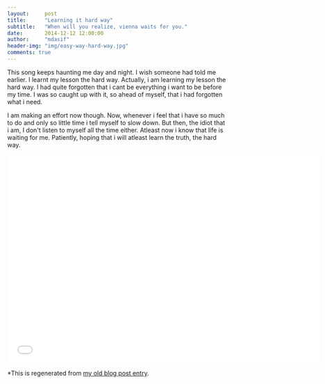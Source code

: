```yaml
---
layout:     post
title:      "Learning it hard way"
subtitle:   "When will you realize, vienna waits for you."
date:       2014-12-12 12:00:00
author:     "mdasif"
header-img: "img/easy-way-hard-way.jpg"
comments: true
---
```


<p> This song keeps haunting me day and night. I wish someone had told me earlier. I learnt my lesson the hard way. 
    Actually, i am learning my lesson the hard way. I had quite forgotten that i cant be everything i want to be before my time. 
    I was so caught up with it, so ahead of myself, that i had forgotten what i need. 
<p> I am making an effort now though. Now, whenever i feel that i have so much to do and only so little time i tell myself to slow down. But then, the idiot that i am, 
  I don't listen to myself all the time either. Atleast now i know that life is waiting for me. Patiently, hoping that i will atleast learn the truth, the hard way. </p>

<iframe width="720" height="480" src="//www.youtube.com/embed/oZdiXvDU4P0" frameborder="0" allowfullscreen></iframe> 

<span class="caption text-muted">*This is regenerated from <a href="http://md-asif.blogspot.com/2009/07/slow-down-you-crazy-child.html">my old blog post entry</a>.</span>
